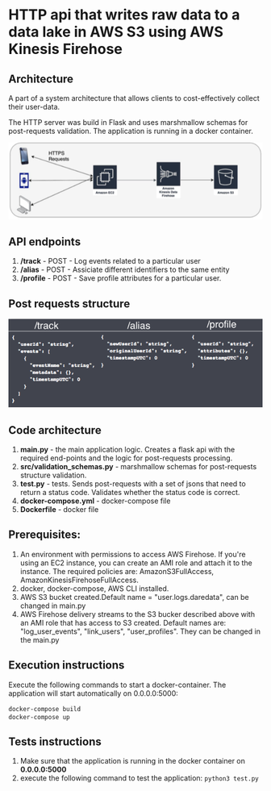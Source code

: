 # HTTP api that writes raw data to a data lake in AWS S3 using AWS Kinesis Firehose

## Architecture
A part of a system architecture that allows clients to cost-effectively collect their user-data.

The HTTP server was build in Flask and uses marshmallow schemas for post-requests validation.
The application is running in a docker container. 

![Architecture](./assets/architecture.png "Architecture")

## API endpoints

1. **/track** - POST - Log events related to a particular user
2. **/alias** - POST - Assiciate different identifiers to the same entity
3. **/profile** - POST - Save profile attributes for a particular user.

## Post requests structure

![Requests](./assets/requests.png "Requests")


## Code architecture
1. **main.py** - the main application logic. Creates a flask api with the required end-points and the logic for post-requests processing.
2. **src/validation_schemas.py** - marshmallow schemas for post-requests structure validation.
3. **test.py** - tests. Sends post-requests with a set of jsons that need to return a status code. Validates whether the status code is correct.
4. **docker-compose.yml** - docker-compose file
5. **Dockerfile** - docker file

## Prerequisites:
1. An environment with permissions to access AWS Firehose. If you're using an EC2 instance, you can create an AMI role and attach it to the instance. The required policies are: AmazonS3FullAccess,  AmazonKinesisFirehoseFullAccess.
2. docker, docker-compose, AWS CLI installed.
3. AWS S3 bucket created.Default name = "user.logs.daredata", can be changed in main.py
4. AWS Firehose delivery streams to the S3 bucker described above with an AMI role that has access to S3 created. Default names are: "log_user_events", "link_users", "user_profiles". They can be changed in the main.py

## Execution instructions
Execute the following commands to start a docker-container. The application will start automatically on 0.0.0.0:5000:
```
docker-compose build
docker-compose up
```
## Tests instructions
1. Make sure that the application is running in the docker container on **0.0.0.0:5000**
2. execute the following command to test the application:
`python3 test.py`
